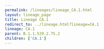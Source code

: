 ```yaml
---
permalink: /lineages/lineage_CA.1.html
layout: lineage_page
title: Lineage CA.1
redirect_to: ../lineage.html?lineage=CA.1
lineage: CA.1
parent: B.1.1.529.2.75.2
children: ['CA.1']
---
```

